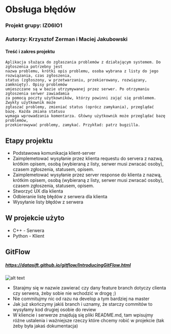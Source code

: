 # Obsługa błędów
### Projekt grupy: IZ06IO1
### Autorzy: Krzysztof Zerman i Maciej Jakubowski

#### Treść i zakres projektu
```
Aplikacja służąca do zgłaszania problemów z działającym systemem. Do zgłoszenia potrzebny jest
nazwa problemu, krótki opis problemu, osoba wybrana z listy do jego rozwiązania, czas zgłoszenia,
status (zgłoszony, w przetwarzaniu, przekierowany, rozwiązany, zamknięty). Opisy problemów
umieszczane są w bazie utrzymywanej przez serwer. Po otrzymaniu zgłoszenia serwer zawiadamia
za pomocą poczty użytkowników, którzy powinni zająć się problemem. Zwykły użytkownik może
zgłaszać problemy, zmieniać status (oprócz zamykania), przeglądać bazę. Każda zmiana statusu
wymaga wprowadzania komentarza. Główny użytkownik może przeglądać bazę problemów,
przekierowywać problemy, zamykać. Przykład: patrz bugzilla. 
```
## Etapy projektu
* Podstawowa komunikacja klient-server
* Zaimplemetować wysyłanie przez klienta requestu do servera z nazwą, krótkim opisem, osobą (wybieraną z listy, serwer musi zwracać osoby), czasem zgłoszenia, statusem, opisem.
* Zaimplemetować wysyłanie przez server response do klienta z nazwą, krótkim opisem, osobą (wybieraną z listy, serwer musi zwracać osoby), czasem zgłoszenia, statusem, opisem.
* Stworzyć UX dla klienta
* Odbieranie listę błędów z serwera dla klienta
* Wysyłanie listy błędów z serwera

## W projekcie użyto
* C++ - Serwera
* Python - Klient

## GitFlow
##### https://datasift.github.io/gitflow/IntroducingGitFlow.html
![alt text](https://datasift.github.io/gitflow/GitFlowDevelopBranch.png)
* Starajmy się w nazwie zawierać czy dany feature branch dotyczy clienta czy serwera, żeby sobie nie wchodzić w drogę ;)
* Nie commitujmy nic od razu na develop a tym bardziej na master
* Jak już skończymy jakiś branch i uznamy, że starczy commitów to wysyłamy kod drugiej osobie do review
* W kliencie i serwerze znajdują się pliki README.md, tam wpisujmy różne ustalenia i ważniejsze rzeczy które chcemy robić w projekcie (tak żeby była jakaś dokumentacja)
